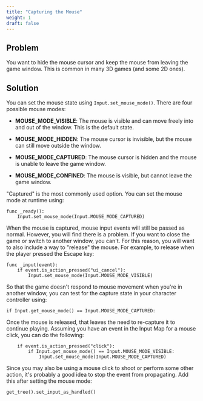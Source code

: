 ```yaml
---
title: "Capturing the Mouse"
weight: 1
draft: false
---
```


## Problem

You want to hide the mouse cursor and keep the mouse from leaving the game window. This is common in many 3D games (and some 2D ones).

## Solution

You can set the mouse state using `Input.set_mouse_mode()`. There are four possible mouse modes:

- **MOUSE_MODE_VISIBLE**: The mouse is visible and can move freely into and out of the window. This is the default state.

- **MOUSE_MODE_HIDDEN**: The mouse cursor is invisible, but the mouse can still move outside the window.

- **MOUSE_MODE_CAPTURED**: The mouse cursor is hidden and the mouse is unable to leave the game window.

- **MOUSE_MODE_CONFINED**: The mouse is visible, but cannot leave the game window.

"Captured" is the most commonly used option. You can set the mouse mode at runtime using:

```gdscript
func _ready():
    Input.set_mouse_mode(Input.MOUSE_MODE_CAPTURED)
```

When the mouse is captured, mouse input events will still be passed as normal. However, you will find there is a problem. If you want to close the game or switch to another window, you can't. For this reason, you will want to also include a way to "release" the mouse. For example, to release when the player pressed the Escape key:

```gdscript
func _input(event):
    if event.is_action_pressed("ui_cancel"):
        Input.set_mouse_mode(Input.MOUSE_MODE_VISIBLE)
```

So that the game doesn't respond to mouse movement when you're in another window, you can test for the capture state in your character controller using:

```gdscript
if Input.get_mouse_mode() == Input.MOUSE_MODE_CAPTURED:
```

Once the mouse is released, that leaves the need to re-capture it to continue playing. Assuming you have an event in the Input Map for a mouse click, you can do the following:

```gdscript
    if event.is_action_pressed("click"):
        if Input.get_mouse_mode() == Input.MOUSE_MODE_VISIBLE:
            Input.set_mouse_mode(Input.MOUSE_MODE_CAPTURED)
```

Since you may also be using a mouse click to shoot or perform some other action, it's probably a good idea to stop the event from propagating. Add this after setting the mouse mode:

```gdscript
get_tree().set_input_as_handled()
```

